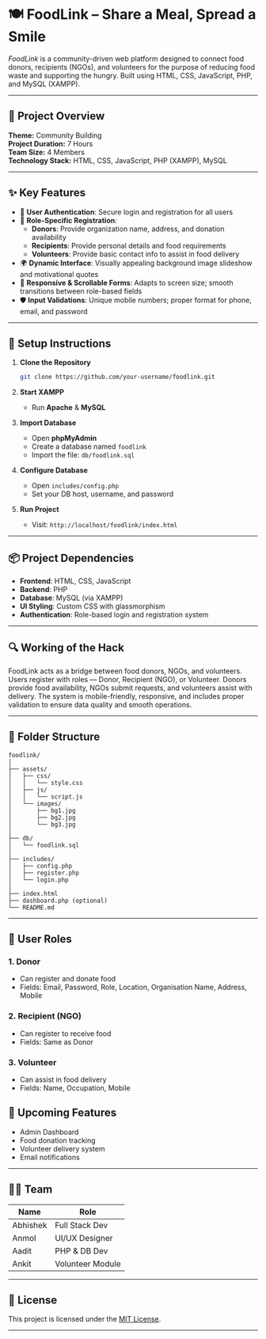 
# 🍽 FoodLink – Share a Meal, Spread a Smile

*FoodLink* is a community-driven web platform designed to connect food donors, recipients (NGOs), and volunteers for the purpose of reducing food waste and supporting the hungry. Built using HTML, CSS, JavaScript, PHP, and MySQL (XAMPP).

---

## 🧠 Project Overview

**Theme:** Community Building  
**Project Duration:** 7 Hours  
**Team Size:** 4 Members  
**Technology Stack:** HTML, CSS, JavaScript, PHP (XAMPP), MySQL

---

## ✨ Key Features

- 🔐 **User Authentication**: Secure login and registration for all users
- 👤 **Role-Specific Registration**:
  - **Donors**: Provide organization name, address, and donation availability
  - **Recipients**: Provide personal details and food requirements
  - **Volunteers**: Provide basic contact info to assist in food delivery
- 🌍 **Dynamic Interface**: Visually appealing background image slideshow and motivational quotes
- 📱 **Responsive & Scrollable Forms**: Adapts to screen size; smooth transitions between role-based fields
- 🛡️ **Input Validations**: Unique mobile numbers; proper format for phone, email, and password

---


## 🔧 Setup Instructions

1. **Clone the Repository**
   ```bash
   git clone https://github.com/your-username/foodlink.git
   ```

2. **Start XAMPP**
   - Run **Apache** & **MySQL**

3. **Import Database**
   - Open **phpMyAdmin**
   - Create a database named `foodlink`
   - Import the file: `db/foodlink.sql`

4. **Configure Database**
   - Open `includes/config.php`
   - Set your DB host, username, and password

5. **Run Project**
   - Visit: `http://localhost/foodlink/index.html`

---

## 📦 Project Dependencies

- **Frontend**: HTML, CSS, JavaScript  
- **Backend**: PHP  
- **Database**: MySQL (via XAMPP)  
- **UI Styling**: Custom CSS with glassmorphism  
- **Authentication**: Role-based login and registration system

---

## 🔍 Working of the Hack

FoodLink acts as a bridge between food donors, NGOs, and volunteers. Users register with roles — Donor, Recipient (NGO), or Volunteer. Donors provide food availability, NGOs submit requests, and volunteers assist with delivery. The system is mobile-friendly, responsive, and includes proper validation to ensure data quality and smooth operations.

---

## 📁 Folder Structure

```
foodlink/
│
├── assets/
│   ├── css/
│   │   └── style.css
│   ├── js/
│   │   └── script.js
│   └── images/
│       ├── bg1.jpg
│       ├── bg2.jpg
│       └── bg3.jpg
│
├── db/
│   └── foodlink.sql
│
├── includes/
│   ├── config.php
│   ├── register.php
│   └── login.php
│
├── index.html
├── dashboard.php (optional)
└── README.md
```

---

## 👥 User Roles

### 1. Donor
- Can register and donate food  
- Fields: Email, Password, Role, Location, Organisation Name, Address, Mobile

### 2. Recipient (NGO)
- Can register to receive food  
- Fields: Same as Donor

### 3. Volunteer
- Can assist in food delivery  
- Fields: Name, Occupation, Mobile



## 🚀 Upcoming Features

- Admin Dashboard  
- Food donation tracking  
- Volunteer delivery system  
- Email notifications

---

## 👨‍💻 Team

| Name        | Role             |
|-------------|------------------|
| Abhishek    | Full Stack Dev   |
| Anmol       | UI/UX Designer   |
| Aadit       | PHP & DB Dev     |
| Ankit       | Volunteer Module |

---

## 📄 License

This project is licensed under the [MIT License](LICENSE).

---

